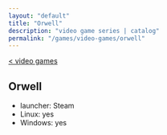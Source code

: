 ```yaml
---
layout: "default"
title: "Orwell"
description: "video game series | catalog"
permalink: "/games/video-games/orwell"
---
```

[< video games](index.md)

## Orwell

- launcher: Steam
- Linux: yes
- Windows: yes
